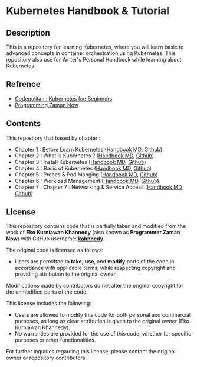 # Kubernetes Handbook & Tutorial

## Description 

This is a repository for learning Kubernetes, where you will learn basic to advanced concepts in container orchestration using Kubernetes. This repository also use for Writer's Personal Handbook while learning about Kubernetes.

## Refrence

- [Codepolitan : Kubernetes foe Beginners](https://dashboard.codepolitan.com/learn/courses/belajar-kubernetes-untuk-pemula/lessons/1676)
- [Programming Zaman Now](https://www.youtube.com/playlist?list=PL-CtdCApEFH8XrWyQAyRd6d_CKwxD8Ime)

## Contents

This repository that based by chapter : 

- Chapter 1 : Before Learn Kubernetes ([Handbook MD](https://hackmd.io/@hilmimusyafa/r1BMCFei0), [Github]())
- Chapter 2 : What is Kubernetes ? ([Handbook MD](https://hackmd.io/@hilmimusyafa/SJQ5fnej0), [Github]())
- Chapter 3 : Install Kubernetes ([Handbook MD](https://hackmd.io/@hilmimusyafa/B1gN2CesC), [Github]())
- Chapter 4 : Basic of Kubernetes ([Handbook MD](https://hackmd.io/@hilmimusyafa/H1ggUO-s0), [Github]())
- Chapter 5 : Probes & Pod Manging ([Handbook MD](https://hackmd.io/@hilmimusyafa/Hk4bb0bsR), [Github]())
- Chapter 6 : Workload Management ([Handbook MD](https://hackmd.io/@hilmimusyafa/ryyIWAWjC), [Github]())
- Chapter 7 : Chapter 7 : Networking & Service Access ([Handbook MD](https://hackmd.io/@hilmimusyafa/Bkg9ZC-j0), [Github]())

## License

This repository contains code that is partially taken and modified from the work of **Eko Kurniawan Khannedy** (also known as **Programmer Zaman Now**) with GitHub username: [**kahnnedy**](https://github.com/kahnnedy).

The original code is licensed as follows:

- Users are permitted to **take**, **use**, and **modify** parts of the code in accordance with applicable terms, while respecting copyright and providing attribution to the original owner.

Modifications made by contributors do not alter the original copyright for the unmodified parts of the code.

This license includes the following:
- Users are allowed to modify this code for both personal and commercial purposes, as long as clear attribution is given to the original owner (Eko Kurniawan Khannedy).
- No warranties are provided for the use of this code, whether for specific purposes or other functionalities.

For further inquiries regarding this license, please contact the original owner or repository contributors.
